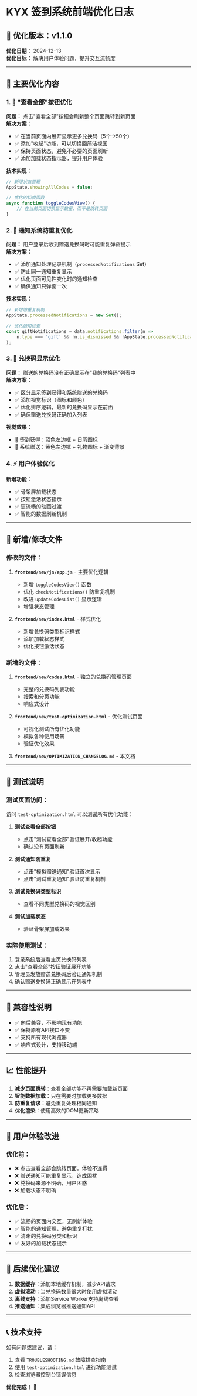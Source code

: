 # KYX 签到系统前端优化日志

## 🚀 优化版本：v1.1.0
**优化日期：** 2024-12-13  
**优化目标：** 解决用户体验问题，提升交互流畅度

---

## 🔧 主要优化内容

### 1. 📱 "查看全部"按钮优化
**问题：** 点击"查看全部"按钮会刷新整个页面跳转到新页面  
**解决方案：**
- ✅ 在当前页面内展开显示更多兑换码（5个→50个）
- ✅ 添加"收起"功能，可以切换回简洁视图
- ✅ 保持页面状态，避免不必要的页面刷新
- ✅ 添加加载状态指示器，提升用户体验

**技术实现：**
```javascript
// 新增状态管理
AppState.showingAllCodes = false;

// 优化的切换函数
async function toggleCodesView() {
    // 在当前页面切换显示数量，而不是跳转页面
}
```

### 2. 🔔 通知系统防重复优化
**问题：** 用户登录后收到赠送兑换码时可能重复弹窗提示  
**解决方案：**
- ✅ 添加通知处理记录机制（`processedNotifications` Set）
- ✅ 防止同一通知重复显示
- ✅ 优化页面可见性变化时的通知检查
- ✅ 确保通知只弹窗一次

**技术实现：**
```javascript
// 新增防重复机制
AppState.processedNotifications = new Set();

// 优化通知检查
const giftNotifications = data.notifications.filter(n =>
    n.type === 'gift' && !n.is_dismissed && !AppState.processedNotifications.has(n.id)
);
```

### 3. 🎁 兑换码显示优化
**问题：** 赠送的兑换码没有正确显示在"我的兑换码"列表中  
**解决方案：**
- ✅ 区分显示签到获得和系统赠送的兑换码
- ✅ 添加视觉标识（图标和颜色）
- ✅ 优化排序逻辑，最新的兑换码显示在前面
- ✅ 确保赠送兑换码正确加入列表

**视觉效果：**
- 📅 签到获得：蓝色左边框 + 日历图标
- 🎁 系统赠送：黄色左边框 + 礼物图标 + 渐变背景

### 4. ⚡ 用户体验优化
**新增功能：**
- ✅ 骨架屏加载状态
- ✅ 按钮激活状态指示
- ✅ 更流畅的动画过渡
- ✅ 智能的数据刷新机制

---

## 📁 新增/修改文件

### 修改的文件：
1. **`frontend/new/js/app.js`** - 主要优化逻辑
   - 新增 `toggleCodesView()` 函数
   - 优化 `checkNotifications()` 防重复机制
   - 改进 `updateCodesList()` 显示逻辑
   - 增强状态管理

2. **`frontend/new/index.html`** - 样式优化
   - 新增兑换码类型标识样式
   - 添加加载状态样式
   - 优化按钮激活状态

### 新增的文件：
1. **`frontend/new/codes.html`** - 独立的兑换码管理页面
   - 完整的兑换码列表功能
   - 搜索和分页功能
   - 响应式设计

2. **`frontend/new/test-optimization.html`** - 优化测试页面
   - 可视化测试所有优化功能
   - 模拟各种使用场景
   - 验证优化效果

3. **`frontend/new/OPTIMIZATION_CHANGELOG.md`** - 本文档

---

## 🧪 测试说明

### 测试页面访问：
访问 `test-optimization.html` 可以测试所有优化功能：

1. **测试查看全部按钮**
   - 点击"测试查看全部"验证展开/收起功能
   - 确认没有页面刷新

2. **测试通知防重复**
   - 点击"模拟赠送通知"验证首次显示
   - 点击"测试重复通知"验证防重复机制

3. **测试兑换码类型标识**
   - 查看不同类型兑换码的视觉区别

4. **测试加载状态**
   - 验证骨架屏加载效果

### 实际使用测试：
1. 登录系统后查看主页兑换码列表
2. 点击"查看全部"按钮验证展开功能
3. 管理员发放赠送兑换码后验证通知机制
4. 确认赠送兑换码正确显示在列表中

---

## 🔄 兼容性说明

- ✅ 向后兼容，不影响现有功能
- ✅ 保持原有API接口不变
- ✅ 支持所有现代浏览器
- ✅ 响应式设计，支持移动端

---

## 📈 性能提升

1. **减少页面跳转**：查看全部功能不再需要加载新页面
2. **智能数据加载**：只在需要时加载更多数据
3. **防重复请求**：避免重复处理相同通知
4. **优化渲染**：使用高效的DOM更新策略

---

## 🎯 用户体验改进

### 优化前：
- ❌ 点击查看全部会跳转页面，体验不连贯
- ❌ 赠送通知可能重复显示，造成困扰
- ❌ 兑换码来源不明确，用户困惑
- ❌ 加载状态不明确

### 优化后：
- ✅ 流畅的页面内交互，无刷新体验
- ✅ 智能的通知管理，避免重复打扰
- ✅ 清晰的兑换码分类和标识
- ✅ 友好的加载状态提示

---

## 🚀 后续优化建议

1. **数据缓存**：添加本地缓存机制，减少API请求
2. **虚拟滚动**：当兑换码数量很大时使用虚拟滚动
3. **离线支持**：添加Service Worker支持离线查看
4. **推送通知**：集成浏览器推送通知API

---

## 📞 技术支持

如有问题或建议，请：
1. 查看 `TROUBLESHOOTING.md` 故障排查指南
2. 使用 `test-optimization.html` 进行功能测试
3. 检查浏览器控制台错误信息

**优化完成！** 🎉

